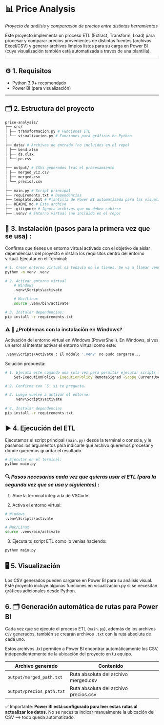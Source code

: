 # 📊 Price Analysis

*Proyecto de análisis y comparación de precios entre distintas herramientas*

Este proyecto implementa un proceso ETL (Extract, Transform, Load) para procesar y comparar precios provenientes de distintas fuentes (archivos Excel/CSV) y generar archivos limpios listos para su carga en Power BI (cuya visualización también está automatizada a través de una plantilla).

---

## ⚙️ 1. Requisitos

- Python 3.9+ recomendado
- Power BI (para visualización)

---

## 🗂️ 2. Estructura del proyecto

```bash
price-analysis/
├── src/
│ ├── transformacion.py # Funciones ETL
│ └── visualizacion.py # Funciones para gráficas en Python
│
├── data/ # Archivos de entrada (no incluidos en el repo)
│ ├── bend.xlsm
│ ├── ds.xlsx
│ └── pe.csv
│
├── output/ # CSVs generados tras el procesamiento
│ ├── merged_viz.csv
│ ├── merged.csv
│ └── precios.csv
│
├── main.py # Script principal
├── requirements.txt # Dependencias
├── template.pbit # Plantilla de Power BI automatizada para las visualizaciones
├── README.md # Este archivo
├── .gitignore # Ignora archivos que no deben subirse
├── .venv/ # Entorno virtual (no incluido en el repo)
```

## 🚀 3. Instalación (pasos para la primera vez que se usa) :

Confirma que tienes un entorno virtual activado con el objetivo de aislar dependencias del proyecto e instala los requisitos dentro del entorno virtual. Ejecutar en el Terminal:

```bash
# 1. Crear entorno virtual si todavía no lo tienes. Se va a llamar venv por convención.
python -m venv .venv

# 2. Activar entorno virtual 
    # Windows
    .venv\Scripts\activate

    # Mac/Linux
    source .venv/bin/activate

# 3. Instalar dependencias: 
pip install -r requirements.txt
```

### ⚠️ 🚨 ¿Problemas con la instalación en Windows?
Activación del entorno virtual en Windows (PowerShell). En Windows, si ves un error al intentar activar el entorno virtual como este:
```bash
.venv\Scripts\Activate : El módulo '.venv' no pudo cargarse...
```
Solución propuesta:

```bash
# 1. Ejecuta este comando una sola vez para permitir ejecutar scripts locales:
    Set-ExecutionPolicy -ExecutionPolicy RemoteSigned -Scope CurrentUser

# 2. Confirma con `S` si te pregunta.

# 3. Luego vuelve a activar el entorno:
    .venv\Scripts\activate
    
# 4. Instalar dependencias
pip install -r requirements.txt
```

## ▶️ 4. Ejecución del ETL 
Ejecutamos el script principal `(main.py)` desde la terminal o consola, y le pasamos los argumentos para indicarle qué archivo queremos procesar y dónde queremos guardar el resultado.

```bash
# Ejecutar en el terminal:
python main.py 
```

### 🔍 *Pasos necesarios cada vez que quieras usar el ETL (para la segunda vez que se usa y siguientes)* :
1. Abre la terminal integrada de VSCode.

2. Activa el entorno virtual:
```bash
# Windows
.venv\Scripts\activate

# Mac/Linux
source .venv/bin/activate
```

3. Ejecuta tu script ETL como lo venías haciendo:
```bash
python main.py
```

## 🖥️ 5.  Visualización
Los CSV generados pueden cargarse en Power BI para su análisis visual. Este proyecto incluye algunas funciones en visualizacion.py si se necesitan gráficos adicionales desde Python.

## 6. 🗂️ Generación automática de rutas para Power BI
Cada vez que se ejecute el proceso ETL (`main.py`), además de los archivos `CSV` generados, también se crearán archivos `.txt` con la ruta absoluta de cada uno.

Estos archivos .txt permiten a Power BI encontrar automáticamente los CSV, independientemente de la ubicación del proyecto en tu equipo.

| Archivo generado | Contenido |  |
|---|---|---|
| `output/merged_path.txt` | Ruta absoluta del archivo merged.csv| 
| `output/precios_path.txt` | Ruta absoluta del archivo precios.csv | 


✅ Importante: **Power BI está configurado para leer estas rutas al actualizar los datos.** No se necesita indicar manualmente la ubicación del CSV --> todo queda automatizado.